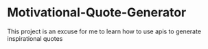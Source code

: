 # Motivational-Quote-Generator
This project is an excuse for me to learn how to use apis to generate inspirational quotes
